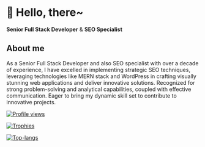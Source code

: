 # 👋 Hello, there~

**Senior Full Stack Developer** &amp; **SEO Specialist** 

## About me

As a Senior Full Stack Developer and also SEO specialist with over a decade of experience, I have excelled in implementing strategic SEO techniques,
leveraging technologies like MERN stack and WordPress in crafting visually stunning web applications and deliver innovative solutions. Recognized for
strong problem-solving and analytical capabilities, coupled with effective communication. Eager to bring my dynamic skill set to contribute to innovative
projects.

[![Profile views](https://komarev.com/ghpvc/?username=poxii&label=Profile+views&color=blue&style=flat&abbreviated=0)](#)

[![Trophies](https://github-profile-trophy.vercel.app/?username=poxii&margin-w=15&margin-h=15&no-frame=true&no-bg=true&theme=darkhub&row=1)](#)

[![Top-langs](https://github-readme-stats.vercel.app/api/top-langs/?username=poxii&layout=compact&theme=transparent&margin-right=10)](#)


